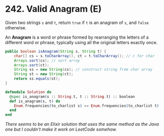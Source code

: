 # 242. Valid Anagram (E)
Given two strings ``s`` and ``t``, return ``true`` if ``t`` is an anagram of ``s``, and ``false`` otherwise.

An **Anagram** is a word or phrase formed by rearranging the letters of a different word or phrase, typically using all the original letters exactly once.

```java
public boolean isAnagram(String s, String t) {
    char[] cs = s.toCharArray(), ct = t.toCharArray(); // c for char
    Arrays.sort(cs); // sort array
    Arrays.sort(ct);
    String ss = new String(cs); // construct string from char array
    String st = new String(ct); 
    return ss.equals(st);
}
```

```elixir
defmodule Solution do
  @spec is_anagram(s :: String.t, t :: String.t) :: boolean
  def is_anagram(s, t) do
    Enum.frequencies(to_charlist s) == Enum.frequencies(to_charlist t)
  end
end
```
*There seems to be an Elixir solution that uses the same method as the Java one but I couldn't make it work on LeetCode somehow.*